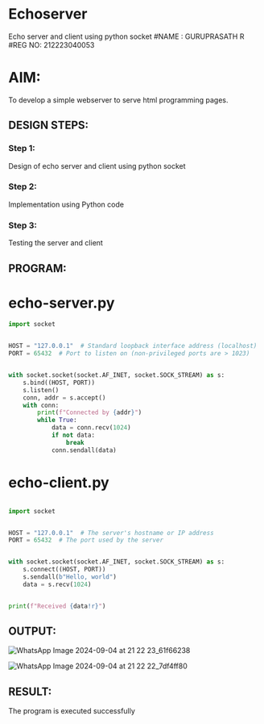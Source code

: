# Echoserver
Echo server and client using python socket
#NAME : GURUPRASATH R
#REG NO: 212223040053

# AIM:

To develop a simple webserver to serve html programming pages.

## DESIGN STEPS:

### Step 1:

Design of echo server and client using python socket

### Step 2:

Implementation using Python code

### Step 3:

Testing the server and client 

## PROGRAM:
# echo-server.py

```python
import socket


HOST = "127.0.0.1"  # Standard loopback interface address (localhost)
PORT = 65432  # Port to listen on (non-privileged ports are > 1023)


with socket.socket(socket.AF_INET, socket.SOCK_STREAM) as s:
    s.bind((HOST, PORT))
    s.listen()
    conn, addr = s.accept()
    with conn:
        print(f"Connected by {addr}")
        while True:
            data = conn.recv(1024)
            if not data:
                break
            conn.sendall(data)
```

# echo-client.py
```python

import socket


HOST = "127.0.0.1"  # The server's hostname or IP address
PORT = 65432  # The port used by the server


with socket.socket(socket.AF_INET, socket.SOCK_STREAM) as s:
    s.connect((HOST, PORT))
    s.sendall(b"Hello, world")
    data = s.recv(1024)


print(f"Received {data!r}")
```

## OUTPUT:

![WhatsApp Image 2024-09-04 at 21 22 23_61f66238](https://github.com/user-attachments/assets/93191edf-ffa2-4061-b175-55a33ccac03f)

![WhatsApp Image 2024-09-04 at 21 22 22_7df4ff80](https://github.com/user-attachments/assets/745b6dd7-0265-4b9b-a43b-a817015933ba)


## RESULT:
The program is executed successfully
